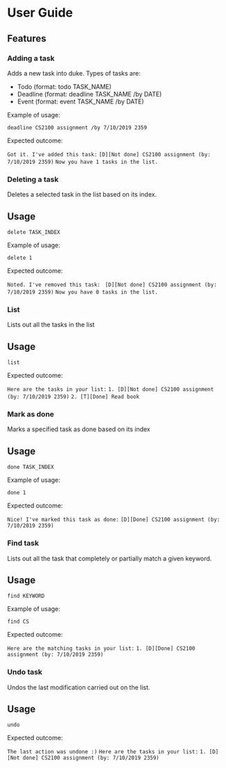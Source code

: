 # User Guide

## Features 

### Adding a task
Adds a new task into duke. Types of tasks are:
* Todo (format: todo TASK_NAME)
* Deadline (format: deadline TASK_NAME /by DATE)
* Event (format: event TASK_NAME /by DATE)

Example of usage: 

`deadline CS2100 assignment /by 7/10/2019 2359`

Expected outcome:

`Got it. I've added this task:`
`[D][Not done] CS2100 assignment (by: 7/10/2019 2359)`
`Now you have 1 tasks in the list.`

### Deleting a task
Deletes a selected task in the list based on its index.

## Usage

`delete TASK_INDEX`

Example of usage: 

`delete 1`

Expected outcome:

`Noted. I've removed this task:`
` [D][Not done] CS2100 assignment (by: 7/10/2019 2359)`
`Now you have 0 tasks in the list.`

### List
Lists out all the tasks in the list

## Usage

`list`

Expected outcome:

`Here are the tasks in your list:`
`1. [D][Not done] CS2100 assignment (by: 7/10/2019 2359)`
`2. [T][Done] Read book`


### Mark as done
Marks a specified task as done based on its index

## Usage

`done TASK_INDEX`

Example of usage: 

`done 1`

Expected outcome:

`Nice! I've marked this task as done:`
`[D][Done] CS2100 assignment (by: 7/10/2019 2359)`

### Find task
Lists out all the task that completely or partially match a given keyword.

## Usage

`find KEYWORD`

Example of usage: 

`find CS`

Expected outcome:

`Here are the matching tasks in your list:`
`1. [D][Done] CS2100 assignment (by: 7/10/2019 2359)`

### Undo task
Undos the last modification carried out on the list.

## Usage

`undo`


Expected outcome:

`The last action was undone :)`
`Here are the tasks in your list:`
`1. [D][Not done] CS2100 assignment (by: 7/10/2019 2359)`
